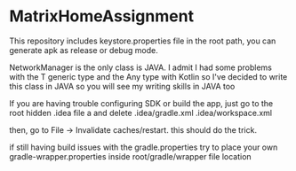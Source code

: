 # MatrixHomeAssignment


This repository includes 
keystore.properties file in the root path,
you can generate apk as release or debug mode.

NetworkManager is the only class is JAVA. I admit I had some problems with the T generic type and the Any type with Kotlin
so I've decided to write this class in JAVA so you will see my writing skills in JAVA too

If you are having trouble configuring SDK or build the app, just go to the root hidden .idea file a and delete 
.idea/gradle.xml
.idea/workspace.xml

then, go to File -> Invalidate caches/restart.
this should do the trick.

if still having build issues with the gradle.properties try to place your own gradle-wrapper.properties
inside root/gradle/wrapper file location
